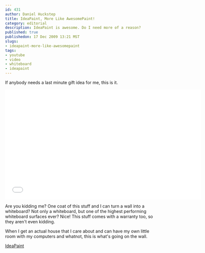 ```yaml
--- 
id: 431
author: Daniel Huckstep
title: IdeaPaint, More Like AwesomePaint!
category: editorial
description: IdeaPaint is awesome. Do I need more of a reason?
published: true
publishedon: 17 Dec 2009 13:21 MST
slugs: 
- ideapaint-more-like-awesomepaint
tags: 
- youtube
- video
- whiteboard
- ideapaint
---
```

If anybody needs a last minute gift idea for me, this is it.

<iframe width="640" height="360" src="//www.youtube.com/embed/WQXjaI4BeWw" frameborder="0" allowfullscreen></iframe>

Are you kidding me? One coat of this stuff and I can turn a wall into a
whiteboard? Not only a whiteboard, but one of the highest performing
whiteboard surfaces ever? Nice! This stuff comes with a warranty too, so
they aren't even kidding.

When I get an actual house that I care about and can have my own little
room with my computers and whatnot, this is what's going on the wall.

[IdeaPaint](http://ideapaint.com/site/index.html)
